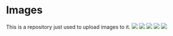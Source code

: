 # Images
This is a repository just used to upload images to it.
<img src="https://user-images.githubusercontent.com/85928033/138610091-fde884f8-2f0d-494b-911a-fa83ead294bc.png"></img>
<img src="https://user-images.githubusercontent.com/85928033/138610386-b3becb1c-6a81-46e5-bbd0-eea2b8e91de3.png"></img>
<img src="https://user-images.githubusercontent.com/85928033/138610560-c793b887-4bc3-4662-bfa1-16b613066f7f.png"></img>
<img src="https://user-images.githubusercontent.com/85928033/138610681-f6e02448-ab2f-4f13-a202-1dbb614d2219.png"></img>
<img src="https://user-images.githubusercontent.com/85928033/139505537-add35614-3b5b-4ebe-9a48-5dc0c223c018.png"></img>
